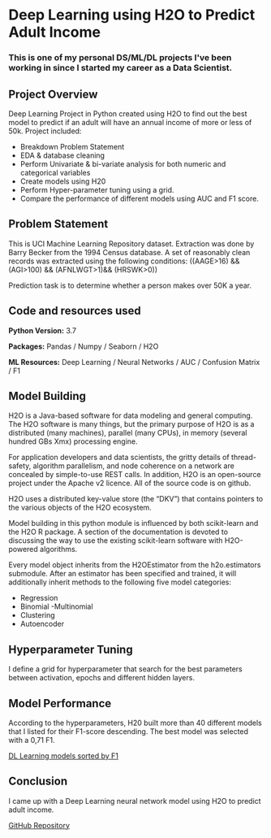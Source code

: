 # Deep Learning using H2O to Predict Adult Income

### This is one of my personal DS/ML/DL projects I've been working in since I started my career as a Data Scientist.

## Project Overview

Deep Learning Project in Python created using H2O to find out the best model to predict if an adult will have an annual income of more or less of 50k.
Project included: 
  - Breakdown Problem Statement
  - EDA & database cleaning
  - Perform Univariate & bi-variate analysis for both numeric and categorical variables
  - Create models using H20
  - Perform Hyper-parameter tuning using a grid.
  - Compare the performance of different models using AUC and F1 score.


## Problem Statement

This is UCI Machine Learning Repository dataset. Extraction was done by Barry Becker from the 1994 Census database. A set of reasonably clean records was extracted using the following conditions: ((AAGE>16) && (AGI>100) && (AFNLWGT>1)&& (HRSWK>0))

Prediction task is to determine whether a person makes over 50K a year.

## Code and resources used
**Python Version:** 3.7

**Packages:** Pandas / Numpy / Seaborn / H2O

**ML Resources:** Deep Learning / Neural Networks / AUC / Confusion Matrix / F1

## Model Building

H2O is a Java-based software for data modeling and general computing. The H2O software is many things, but the primary purpose of H2O is as a distributed (many machines), parallel (many CPUs), in memory (several hundred GBs Xmx) processing engine. 

For application developers and data scientists, the gritty details of thread-safety, algorithm parallelism, and node coherence on a network are concealed by simple-to-use REST calls. In addition, H2O is an open-source project under the Apache v2 licence. All of the source code is on github.

H2O uses a distributed key-value store (the “DKV”) that contains pointers to the various objects of the H2O ecosystem.

Model building in this python module is influenced by both scikit-learn and the H2O R package. A section of the documentation is devoted to discussing the way to use the existing scikit-learn software with H2O-powered algorithms.

Every model object inherits from the H2OEstimator from the h2o.estimators submodule. After an estimator has been specified and trained, it will additionally inherit methods to the following five model categories:
- Regression
- Binomial
 -Multinomial
- Clustering
- Autoencoder

## Hyperparameter Tuning

I define a grid for hyperparameter that search for the best parameters between activation, epochs and different hidden layers.

## Model Performance

According to the hyperparameters, H20 built more than 40 different models that I listed for their F1-score descending. The best model was selected with a 0,71 F1. 

[DL Learning models sorted by F1](https://github.com/TWM-Sebastian-S/Deep-Learning-Using-H20-to-predict-Adult-Income/blob/main/Deep%20Learning%20models%20sorted%20by%20F1.JPG "DL Learning models sorted by F1")

## Conclusion

I came up with a Deep Learning neural network model using H2O to predict adult income.

[GitHub Repository](https://github.com/TWM-Sebastian-S/Deep-Learning-Using-H20-to-predict-Adult-Income)
